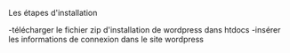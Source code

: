 Les étapes d'installation

-télécharger le fichier zip d'installation de wordpress dans htdocs
-insérer les informations de connexion dans le site wordpress

